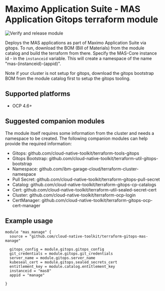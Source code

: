 #  Maximo Application Suite - MAS Application Gitops terraform module
![Verify and release module](https://github.com/cloud-native-toolkit/terraform-gitops-mas-manage/workflows/Verify%20and%20release%20module/badge.svg)

Deploys the MAS applications as part of Maximo Application Suite via gitops.  To run, download the BOM (Bill of Materials) from the module catalog and build the terraform from there.  Specify the MAS-Core instance id - in the `instanceid` variable.  This will create a namespace of the name "mas-(instanceid)-(appid)".

Note if your cluster is not setup for gitops, download the gitops bootstrap BOM from the module catalog first to setup the gitops tooling.

## Supported platforms

- OCP 4.6+

## Suggested companion modules

The module itself requires some information from the cluster and needs a
namespace to be created. The following companion
modules can help provide the required information:

- Gitops:  github.com/cloud-native-toolkit/terraform-tools-gitops
- Gitops Bootstrap: github.com/cloud-native-toolkit/terraform-util-gitops-bootstrap
- Namespace:  github.com/ibm-garage-cloud/terraform-cluster-namespace
- Pull Secret:  github.com/cloud-native-toolkit/terraform-gitops-pull-secret
- Catalog: github.com/cloud-native-toolkit/terraform-gitops-cp-catalogs 
- Cert:  github.com/cloud-native-toolkit/terraform-util-sealed-secret-cert
- Cluster: github.com/cloud-native-toolkit/terraform-ocp-login
- CertManager: github.com/cloud-native-toolkit/terraform-gitops-ocp-cert-manager

## Example usage

```hcl-terraform
module "mas_manage" {
  source = "github.com/cloud-native-toolkit/terraform-gitops-mas-manage"

  gitops_config = module.gitops.gitops_config
  git_credentials = module.gitops.git_credentials
  server_name = module.gitops.server_name
  kubeseal_cert = module.gitops.sealed_secrets_cert
  entitlement_key = module.catalog.entitlement_key
  instanceid = "mas8"
  appid = "manage"

}
```
